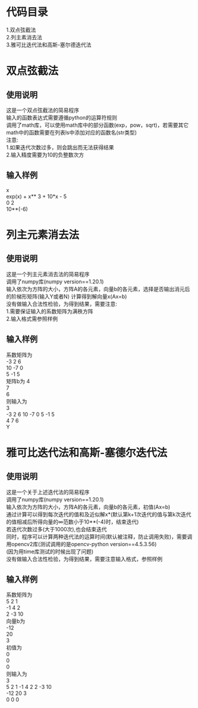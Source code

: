 # 代码目录
1.双点弦截法  
2.列主素消去法  
3.雅可比迭代法和高斯-塞尔德迭代法  
# 双点弦截法
## 使用说明
这是一个双点弦截法的简易程序  
输入的函数表达式需要遵循python的运算符规则  
调用了math库，可以使用math库中的部分函数(exp，pow，sqrt)，若需要其它math中的函数需要在列表ls中添加对应的函数名(str类型)  
注意:  
1.如果迭代次数过多，则会跳出而无法获得结果  
2.输入精度需要为10的负整数次方
## 输入样例
x  
exp(x) + x** 3 + 10*x - 5  
0 2  
10**(-6)  

# 列主元素消去法
## 使用说明
这是一个列主元素消去法的简易程序  
调用了numpy库(numpy version==1.20.1)  
输入依次为方阵的大小，方阵A的各元素，向量b的各元素，选择是否输出消元后的阶梯形矩阵(输入Y或者N)
计算得到解向量x(Ax=b)    
没有做输入合法性检验，为得到结果，需要注意:  
1.需要保证输入的系数矩阵为满秩方阵  
2.输入格式需参照样例
## 输入样例
系数矩阵为  
  -3 2  6  
  10 -7 0  
  5  -1 5  
矩阵b为
  4  
  7  
  6  
则输入为  
3  
-3 2 6 10 -7 0 5 -1 5  
4 7 6  
Y  

# 雅可比迭代法和高斯-塞德尔迭代法
## 使用说明
这是一个关于上述迭代法的简易程序  
调用了numpy库(numpy version==1.20.1)  
输入依次为方阵的大小，方阵A的各元素，向量b的各元素，初值(Ax=b)  
通过计算可以得到每次迭代的值和及近似解x*(默认第k+1次迭代的值与第k次迭代的值相减后所得向量的∞范数小于10**(-4)时，结束迭代)   
若迭代次数过多(大于1000次),也会结束迭代  
同时，程序可以计算两种迭代法的运算时间(默认被注释，防止调用失败)，需要调用opencv2库(测试调用的是opencv-python version==4.5.3.56)  
(因为用time库测试的时候出现了问题)  
没有做输入合法性检验，为得到结果，需要注意输入格式，参照样例  
## 输入样例
系数矩阵为  
  5  2  1  
  -1 4  2  
  2  -3 10  
向量b为  
  -12  
  20  
  3  
初值为  
  0  
  0  
  0  
则输入为  
3  
5 2 1 -1 4 2 2 -3 10  
-12 20 3  
0 0 0  
